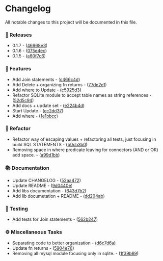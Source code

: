 # Changelog

All notable changes to this project will be documented in this file.


### 📢 Releases

- 0.1.7 - ([46668e3](https://github.com/lumus-team/lumus-sql-builder/commit/46668e3bd2b2229e58edcce7b24c47b3d8d90e56))
- 0.1.6 - ([075e4ec](https://github.com/lumus-team/lumus-sql-builder/commit/075e4ecefb66f141e992487aeb183721a72eaa54))
- 0.1.5 - ([a60f7c6](https://github.com/lumus-team/lumus-sql-builder/commit/a60f7c638ca0ea5c9d9eaad67f396859eae189fd))

### 🚀 Features

- Add Join statements - ([c466c4d](https://github.com/lumus-team/lumus-sql-builder/commit/c466c4d02cb2728dbe8d769ccac2cdb37c3edd22))
- Add Delete + organizing fn returns - ([77de2e1](https://github.com/lumus-team/lumus-sql-builder/commit/77de2e1965b05e7df373c693a554f2a9a341c179))
- Add where to Update - ([c5925d3](https://github.com/lumus-team/lumus-sql-builder/commit/c5925d340bfa86133a79a960d98c3425c0973afc))
- Refactor SQLite module to accept table names as string references - ([52d5c94](https://github.com/lumus-team/lumus-sql-builder/commit/52d5c943591cc72968a12083dd6c19bf04d944a3))
- Add docs + update set - ([e224b4d](https://github.com/lumus-team/lumus-sql-builder/commit/e224b4d1f4eaac9cf8fa8cbb06cd877d82d84cf8))
- Start Update - ([ec2dd37](https://github.com/lumus-team/lumus-sql-builder/commit/ec2dd3741a5f2d7c1211c0e0300eee4ccec4e07e))
- Add where - ([1e1bbcc](https://github.com/lumus-team/lumus-sql-builder/commit/1e1bbcc24268a6fd0fac050b70d476bf780c3e1d))

### 🚜 Refactor

- Refactor way of escaping values + refactoring all tests, just focusing in build SQL STATEMENTS - ([b0cb3b0](https://github.com/lumus-team/lumus-sql-builder/commit/b0cb3b03685f519422c0f45232f9a81326ed2a43))
- Removing space in where predicate leaving for connectors (AND or OR) add space. - ([a99d1bb](https://github.com/lumus-team/lumus-sql-builder/commit/a99d1bb8f7b41607a4c44b48f674ec0d370d64ed))

### 📚 Documentation

- Update CHANGELOG - ([52aa472](https://github.com/lumus-team/lumus-sql-builder/commit/52aa4720af305be1ee4e93220af137308bff677f))
- Update README - ([9d0440e](https://github.com/lumus-team/lumus-sql-builder/commit/9d0440ec59b4e392ca345de37fa50db7b36a9da9))
- Add libs documentation - ([643d7b2](https://github.com/lumus-team/lumus-sql-builder/commit/643d7b26decb976e13914d2fa7d5b447fcf6f49e))
- Add lib documetation + README - ([dd204ab](https://github.com/lumus-team/lumus-sql-builder/commit/dd204ab219d99c4ad563bfb60c196e3a5d493fd0))

### 🧪 Testing

- Add tests for Join statements - ([562b247](https://github.com/lumus-team/lumus-sql-builder/commit/562b247a77406edd3aa51527057dddf8fa7be367))

### ⚙️ Miscellaneous Tasks

- Separating code to better organization - ([d6c7d6a](https://github.com/lumus-team/lumus-sql-builder/commit/d6c7d6a23873c646e878d17114f2af9f9f57b3a6))
- Update fn returns - ([5904e76](https://github.com/lumus-team/lumus-sql-builder/commit/5904e76b175f53c049d22e56d2e20a972cbe50e4))
- Removing all mysql module focusing only in sqlite. - ([1f39b89](https://github.com/lumus-team/lumus-sql-builder/commit/1f39b8923924e8127a7061d9a3ea768444f88bf9))

<!-- generated by git-cliff -->
